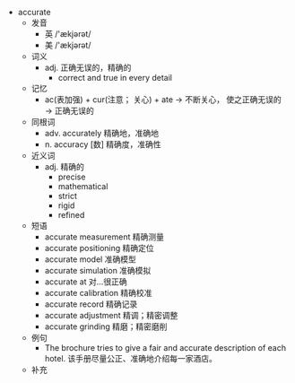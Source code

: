 - accurate
  - 发音
    - 英 /'ækjərət/
    - 美 /'ækjərət/
  - 词义
    - adj. 正确无误的，精确的
      - correct and true in every detail
  - 记忆
    - ac(表加强) + cur(注意； 关心) + ate → 不断关心， 使之正确无误的 → 正确无误的
  - 同根词
    - adv. accurately 精确地，准确地
    - n. accuracy [数] 精确度，准确性
  - 近义词
    - adj. 精确的
      - precise
      - mathematical
      - strict
      - rigid
      - refined
  - 短语
    - accurate measurement 精确测量
    - accurate positioning 精确定位
    - accurate model 准确模型
    - accurate simulation 准确模拟
    - accurate at 对…很正确
    - accurate calibration 精确校准
    - accurate record 精确记录
    - accurate adjustment 精调；精密调整
    - accurate grinding 精磨；精密磨削
  - 例句
    - The brochure tries to give a fair and accurate description of each hotel. 该手册尽量公正、准确地介绍每一家酒店。
  - 补充
